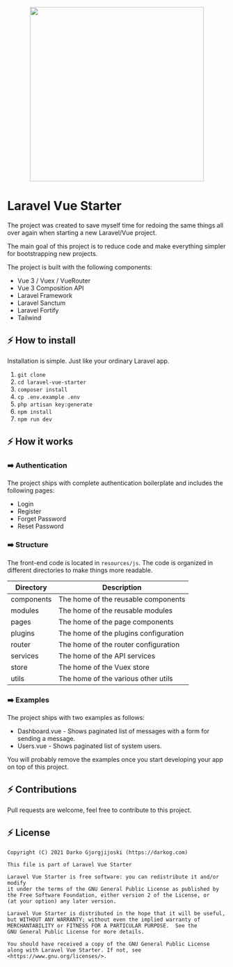 <p align="center">
<a href="https://laravel.com" target="_blank"><img src="https://user-images.githubusercontent.com/5760249/132945127-a7d3a4bb-1ffc-4658-8096-c9cfc2f5c3dd.png" width="400"></a>
</p>

# Laravel Vue Starter

The project was created to save myself time for redoing the same things all over again when starting a new Laravel/Vue project.

The main goal of this project is to reduce code and make everything simpler for bootstrapping new projects. 

The project is built with the following components:

- Vue 3 / Vuex / VueRouter
- Vue 3 Composition API
- Laravel Framework
- Laravel Sanctum
- Laravel Fortify
- Tailwind

## ⚡️ How to install

Installation is simple. Just like your ordinary Laravel app.

1. `git clone`
2. `cd laravel-vue-starter`
3. `composer install`
4. `cp .env.example .env`
5. `php artisan key:generate`   
6. `npm install`
7. `npm run dev`

## ⚡️ How it works

### ➡️ Authentication

The project ships with complete authentication boilerplate and includes the following pages:
- Login
- Register
- Forget Password
- Reset Password

### ➡️ Structure

The front-end code is located in `resources/js`. The code is organized in different directories to make things more readable.

| Directory  | Description                           |
|------------|---------------------------------------|
| components | The home of the reusable components   |
| modules    | The home of the reusable modules      |
| pages      | The home of the page components       |
| plugins    | The home of the plugins configuration |
| router     | The home of the router configuration  |
| services   | The home of the API services          |
| store      | The home of the Vuex store            |
| utils      | The home of the various other utils   |

### ➡️ Examples

The project ships with two examples as follows:

- Dashboard.vue - Shows paginated list of messages with a form for sending a message.
- Users.vue - Shows paginated list of system users.

You will probably remove the examples once you start developing your app on top of this project.

## ⚡️ Contributions

Pull requests are welcome, feel free to contribute to this project.

## ⚡️ License

```
Copyright (C) 2021 Darko Gjorgjijoski (https://darkog.com)

This file is part of Laravel Vue Starter

Laravel Vue Starter is free software: you can redistribute it and/or modify
it under the terms of the GNU General Public License as published by
the Free Software Foundation, either version 2 of the License, or
(at your option) any later version.

Laravel Vue Starter is distributed in the hope that it will be useful,
but WITHOUT ANY WARRANTY; without even the implied warranty of
MERCHANTABILITY or FITNESS FOR A PARTICULAR PURPOSE.  See the
GNU General Public License for more details.

You should have received a copy of the GNU General Public License
along with Laravel Vue Starter. If not, see <https://www.gnu.org/licenses/>.
```
